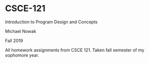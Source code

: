 # CSCE-121
Introduction to Program Design and Concepts

Michael Nowak

Fall 2019

All homework assignments from CSCE 121. Taken fall semester of my sophomore year.
